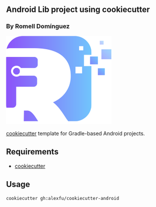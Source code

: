 ## Android Lib project using cookiecutter

### By Romell Domínguez
[![](snapshot/icono.png#favico)](https://www.romellfudi.com/)

[cookiecutter](https://github.com/audreyr/cookiecutter) template for Gradle-based Android projects.

## Requirements

- [cookiecutter](https://github.com/audreyr/cookiecutter)

## Usage

```
cookiecutter gh:alexfu/cookiecutter-android
```
